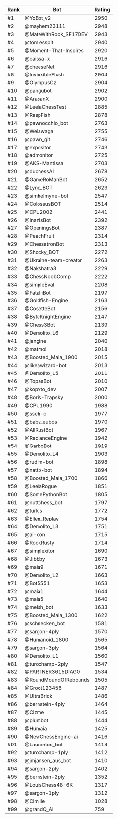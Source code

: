Rank|Bot|Rating
---|---|---
#1|@YoBot_v2|2950
#2|@mayhem23111|2948
#3|@MateWithRook_SF17DEV|2943
#4|@tomlesspit|2940
#5|@Moment-That-Inspires|2920
#6|@caissa-x|2916
#7|@cheeseNet|2916
#8|@InvinxibleFlxsh|2904
#9|@OlympusCz|2904
#10|@pangubot|2902
#11|@ArasanX|2900
#12|@LeelaChessTest|2885
#13|@RaspFish|2878
#14|@pawnocchio_bot|2763
#15|@Weiawaga|2755
#16|@pawn_git|2746
#17|@expositor|2743
#18|@admonitor|2725
#19|@AKS-Mantissa|2703
#20|@duchessAI|2678
#21|@GameRoManBot|2652
#22|@Lynx_BOT|2623
#23|@simbelmyne-bot|2547
#24|@ColossusBOT|2514
#25|@CPU2002|2441
#26|@InanisBot|2392
#27|@OpeningsBot|2387
#28|@PeachFruit|2314
#29|@ChessatronBot|2313
#30|@Shocky_BOT|2272
#31|@Ukraine-team-creator|2263
#32|@Nakshatra3|2229
#33|@ChessNoobComp|2222
#34|@simpleEval|2208
#35|@FataliiBot|2197
#36|@Goldfish-Engine|2163
#37|@CosetteBot|2156
#38|@ByteKnightEngine|2147
#39|@Chess3Bot|2139
#40|@Demolito_L6|2129
#41|@jangine|2040
#42|@matmoi|2018
#43|@Boosted_Maia_1900|2015
#44|@likeawizard-bot|2013
#45|@Demolito_L5|2011
#46|@TopasBot|2010
#47|@kopyto_dev|2007
#48|@Boris-Trapsky|2000
#49|@CPU1990|1988
#50|@sseh-c|1977
#51|@baby_eubos|1970
#52|@AllRustBot|1967
#53|@RadianceEngine|1942
#54|@GarboBot|1919
#55|@Demolito_L4|1903
#56|@rudim-bot|1898
#57|@natto-bot|1894
#58|@Boosted_Maia_1700|1866
#59|@LeelaRogue|1851
#60|@SomePythonBot|1805
#61|@nuttchess_bot|1797
#62|@turkjs|1772
#63|@Ellen_Replay|1754
#64|@Demolito_L3|1751
#65|@ai-con|1715
#66|@RookRusty|1714
#67|@simplexitor|1690
#68|@Jibbby|1673
#69|@maia9|1671
#70|@Demolito_L2|1663
#71|@Bot5551|1653
#72|@maia1|1644
#73|@maia5|1640
#74|@melsh_bot|1633
#75|@Boosted_Maia_1300|1622
#76|@schnecken_bot|1581
#77|@sargon-4ply|1570
#78|@Humanoid_1800|1565
#79|@sargon-3ply|1564
#80|@Demolito_L1|1560
#81|@turochamp-2ply|1547
#82|@PARTNER3615DIAGO|1534
#83|@RoundMoundOfRebounds|1505
#84|@Groot123456|1487
#85|@UltraBrick|1486
#86|@bernstein-4ply|1464
#87|@Cizme|1445
#88|@plumbot|1444
#89|@Humaia|1425
#90|@NewChessEngine-ai|1416
#91|@Laurentos_bot|1414
#92|@turochamp-1ply|1412
#93|@jmjansen_aus_bot|1410
#94|@sargon-2ply|1402
#95|@bernstein-2ply|1352
#96|@LouisChess48-6K|1317
#97|@sargon-1ply|1312
#98|@Cimille|1028
#99|@grandQ_AI|759
